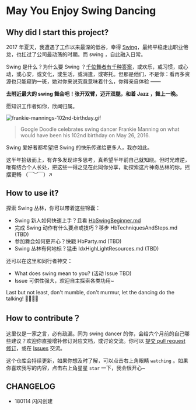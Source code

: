 # May You Enjoy Swing Dancing



## Why did I start this project?

2017 年夏天，我遭遇了工作以来最深的低谷，幸得 [Swing](https://en.wikipedia.org/wiki/Swing_(dance))，最终平稳走出职业倦怠，也扛过了公司最动荡的时期。而 swing ，自此融入日常。

Swing 是什么？为什么要 Swing ？[千位舞者有千种答案](https://mp.weixin.qq.com/s?__biz=MjM5NTc0MzQ2Mw==&mid=200288393&idx=1&sn=308e040defb5df5bcbb1d724abfe9f80&mpshare=1&scene=1&srcid=0113IENR4STXA2RYDgxWtG1V#rd)，或欢乐，或习惯，或心动，或心安，或文化，或生活，或消遣，或寄托。但那是他们，不是你：看再多资源也只能窥豹一斑，她对你来说究竟意味着什么，你得亲自体验 —— 

**去附近最大的 swing 舞会吧！张开双臂，迈开双腿，和着 Jazz ，舞上一晚。**

愿知识工作者如你，欣闻归属。

![frankie-mannings-102nd-birthday.gif](http://ishanshan.qiniudn.com/share/frankie-mannings-102nd-birthday.gif)

>  Google Doodle celebrates swing dancer Frankie Manning on what would have been his 102nd birthday on May 26, 2016.

Swing 爱好者都希望把 Swing 的快乐传递给更多人，我亦如此。

这半年拾级而上，有许多发现许多思考，真希望半年前自己就知晓。但时光难逆，唯有结合个人长处，把这些一得之见在此同你分享，助探索这片神奇丛林的你，摇摆更畅 （￣︶￣）↗



## How to use it?

探索 Swing 丛林，你可以带着这些锦囊：

- Swing 新人如何快速上手？且看 [HbSwingBeginner.md](HbSwingBeginner.md)
- 完成 Swing 动作有什么要点或技巧？移步 HbTechniquesAndSteps.md (TBD)
- 参加舞会如何更开心？快戳 HbParty.md (TBD)
- Swing 丛林有何地标？猛击 IdxHighLightResources.md (TBD)

还可以在这里和同行者神交：

- What does swing mean to you? (活动 Issue TBD)
- Issue 可供性强大，欢迎自主探索各类功用~

Last but not least, don't mumble, don't murmur, let the dancing do the talking! 💃🏻🕺🏻 

## How to contribute？

这里仅是一家之言，必有疏漏。同为 swing dancer 的你，会给六个月前的自己哪些建议？欢迎你直接增补修订对应文档，或讨论交流。你可以 [提交 pull request 修订](https://guides.github.com/activities/forking/#making-changes)，或在 [Issues](https://github.com/ishanshan//issues) 交流。

这个仓库会持续更新，如果你想及时了解，可以点击右上角眼睛 `watching` 。如果你喜欢我写的内容，点击右上角星星 `star` 一下，我会很开心~



## CHANGELOG 

- 180114 闪闪创建


